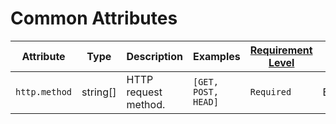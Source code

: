 # Common Attributes

<!-- semconv http -->
| Attribute  | Type | Description  | Examples  | [Requirement Level](https://opentelemetry.io/docs/specs/semconv/general/attribute-requirement-level/) | Stability |
|---|---|---|---|---|---|
| `http.method` | string[] | HTTP request method. | `[GET, POST, HEAD]` | `Required` | Experimental |
<!-- endsemconv -->
